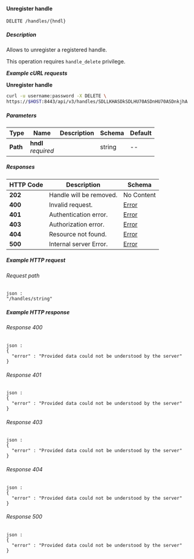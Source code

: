
<a name="remove_handle"></a>
#### Unregister handle
```
DELETE /handles/{hndl}
```


##### Description
Allows to unregister a registered handle.

This operation requires `handle_delete` privilege.

***Example cURL requests***

**Unregister handle**
```bash
curl -u username:password -X DELETE \
https://$HOST:8443/api/v3/handles/SDLLKHASDkSDLHU70ASDnHU70ASDnkjhA
```


##### Parameters

|Type|Name|Description|Schema|Default|
|---|---|---|---|---|
|**Path**|**hndl**  <br>*required*||string|--|


##### Responses

|HTTP Code|Description|Schema|
|---|---|---|
|**202**|Handle will be removed.|No Content|
|**400**|Invalid request.|[Error](../definitions/Error.md#error)|
|**401**|Authentication error.|[Error](../definitions/Error.md#error)|
|**403**|Authorization error.|[Error](../definitions/Error.md#error)|
|**404**|Resource not found.|[Error](../definitions/Error.md#error)|
|**500**|Internal server Error.|[Error](../definitions/Error.md#error)|


##### Example HTTP request

###### Request path
```
json :
"/handles/string"
```


##### Example HTTP response

###### Response 400
```
json :
{
  "error" : "Provided data could not be understood by the server"
}
```


###### Response 401
```
json :
{
  "error" : "Provided data could not be understood by the server"
}
```


###### Response 403
```
json :
{
  "error" : "Provided data could not be understood by the server"
}
```


###### Response 404
```
json :
{
  "error" : "Provided data could not be understood by the server"
}
```


###### Response 500
```
json :
{
  "error" : "Provided data could not be understood by the server"
}
```



